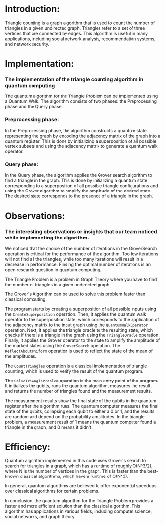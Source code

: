 # Introduction:

Triangle counting is a graph algorithm that is used to count the number of triangles in a given undirected graph. Triangles refer to a set of three vertices that are connected by edges. This algorithm is useful in many applications, including social network analysis, recommendation systems, and network security.

# Implementation:

### The implementation of the triangle counting algorithm in quantum computing

The quantum algorithm for the Triangle Problem can be implemented using a Quantum Walk. The algorithm consists of two phases: the Preprocessing phase and the Query phase.

### Preprocessing phase:

In the Preprocessing phase, the algorithm constructs a quantum state representing the graph by encoding the adjacency matrix of the graph into a quantum register. This is done by initializing a superposition of all possible vertex subsets and using the adjacency matrix to generate a quantum walk operator.

### Query phase:

In the Query phase, the algorithm applies the Grover search algorithm to find a triangle in the graph. This is done by initializing a quantum state corresponding to a superposition of all possible triangle configurations and using the Grover algorithm to amplify the amplitude of the desired state. The desired state corresponds to the presence of a triangle in the graph.

# Observations:

### The interesting observations or insights that our team noticed while implementing the algorithm.

We noticed that the choice of the number of iterations in the GroverSearch operation is critical for the performance of the algorithm. Too few iterations will not find all the triangles, while too many iterations will result in a decrease in performance. Finding the optimal number of iterations is an open research question in quantum computing.


The Triangle Problem is a problem in Graph Theory where you have to find the number of triangles in a given undirected graph.

The Grover's Algorithm can be used to solve this problem faster than classical computing.

The program starts by creating a superposition of all possible inputs using the `CreateSuperposition` operation. Then, it applies the quantum walk operator to the superposition state, which corresponds to the application of the adjacency matrix to the input graph using the `QuantumWalkOperator` operation. Next, it applies the triangle oracle to the resulting state, which checks if there is a triangle in the graph using the `TriangleOracle` operation. Finally, it applies the Grover operator to the state to amplify the amplitude of the marked states using the `GroverSearch` operation. The `ReflectAboutUniform` operation is used to reflect the state of the mean of the amplitudes.

The `CountTriangles` operation is a classical implementation of triangle counting, which is used to verify the result of the quantum program.

The `SolveTriangleProblem` operation is the main entry point of the program. It initializes the qubits, runs the quantum algorithm, measures the result, and returns the number of triangles found and the measurement results.

The measurement results show the final state of the qubits in the quantum register after the algorithm runs. The quantum computer measures the final state of the qubits, collapsing each qubit to either a 0 or 1, and the results are random and depend on the probability amplitudes. In the triangle problem, a measurement result of 1 means the quantum computer found a triangle in the graph, and 0 means it didn't.

# Efficiency:

Quantum algorithm implemented in this code uses Grover's search to search for triangles in a graph, which has a runtime of roughly O(N^3/2), where N is the number of vertices in the graph. This is faster than the best-known classical algorithms, which have a runtime of O(N^3).

In general, quantum algorithms are believed to offer exponential speedups over classical algorithms for certain problems.

In conclusion, the quantum algorithm for the Triangle Problem provides a faster and more efficient solution than the classical algorithm. This algorithm has applications in various fields, including computer science, social networks, and graph theory.
